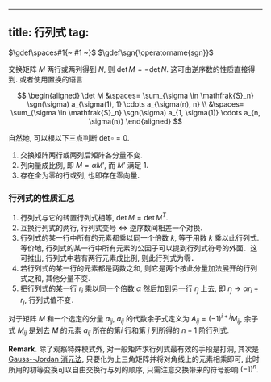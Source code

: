 
---
title: 行列式
tag: [](/math/index.md)
---

$\gdef\spaces#1{~ #1 ~}$
$\gdef\sgn{\operatorname{sgn}}$

交换矩阵 $M$ 两行或两列得到 $N$, 则 $\det M = -\det N$. 这可由逆序数的性质直接得到. 或者使用置换的语言 

$$
\begin{aligned}
\det M 
&\spaces= \sum_{\sigma \in \mathfrak{S}_n} \sgn(\sigma) a_{\sigma(1), 1} \cdots a_{\sigma(n), n} \\ 
&\spaces= \sum_{\sigma \in \mathfrak{S}_n} \sgn(\sigma) a_{1, \sigma(1)} \cdots a_{n, \sigma(n)}
\end{aligned}
$$

自然地, 可以根以下三点判断 $\det \square = 0$. 

1. 交换矩阵两行或两列后矩阵各分量不变. 
1. 列向量成比例, 即 $M = \alpha M'$, 而 $M'$ 满足 1.
1. 存在全为零的行或列, 也即存在零向量. 

### 行列式的性质汇总

1. 行列式与它的转置行列式相等, $\det M = \det M^T$.
1. 互换行列式的两行, 行列式变号 $\iff$ 逆序数间相差一个对换. 
1. 行列式的某一行中所有的元素都乘以同一个倍数 $k$, 等于用数 $k$ 乘以此行列式. 等价地, 行列式的某一行中所有元素的公因子可以提到行列式符号的外面．这可推出, 行列式中若有两行元素成比例, 则此行列式为零．
1. 若行列式的某一行的元素都是两数之和, 则它是两个按此分量加法展开的行列式之和, 其他分量不变.  
1. 把行列式的某一行 $r_i$ 乘以同一个倍数 $\alpha$ 然后加到另一行 $r_j$ 上去, 即 $r_j \to \alpha r_i + r_j$, 行列式值不变．

对于矩阵 $M$ 和一个选定的分量 $a_{ij}$, $a_{ij}$ 的代数余子式定义为 $A_{ij} = (-1)^{i+j}M_{ij}$, 余子式 $M_{ij}$ 是划去 $M$ 的元素 $a_{ij}$ 所在的第$i$ 行和第 $j$ 列所得的 $n-1$ 阶行列式. 

$\textbf{Remark.}$ 除了观察特殊模式外, 对一般矩阵求行列式最有效的手段是打洞, 其次是 [Gauss--Jordan 消元法](/math/gauss-jordan.md), 只要化为上三角矩阵并将对角线上的元素相乘即可, 此时所用的初等变换可以自由交换行与列的顺序, 只需注意交换带来的符号影响 $(-1)^n$.  

